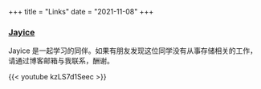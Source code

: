 +++
title = "Links"
date = "2021-11-08"
+++

### [Jayice](https://jayice.cn)
Jayice 是一起学习的同伴。如果有朋友发现这位同学没有从事存储相关的工作，请通过博客邮箱与我联系，酬谢。

{{< youtube kzLS7d1Seec >}}